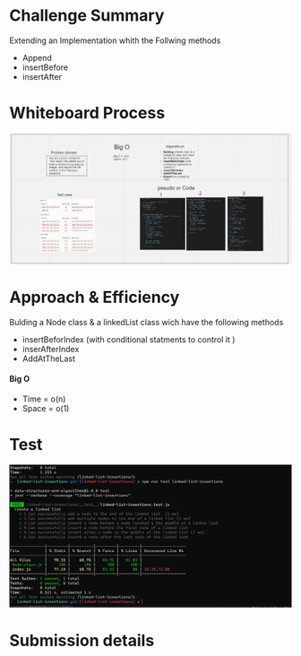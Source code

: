 # Challenge Summary
Extending an Implementation whith the Follwing methods
* Append
* insertBefore
* insertAfter

# Whiteboard Process

![image](./resources/linkedlist02Whiteboard.PNG)



# Approach & Efficiency
Bulding a Node class & a linkedList class wich have the following methods
* insertBeforIndex (with conditional statments to control it )
* inserAfterIndex
* AddAtTheLast

#### Big O
* Time =  o(n)
* Space = o(1)

# Test
![image](./resources/linkedlist02test.PNG)

# Submission details
